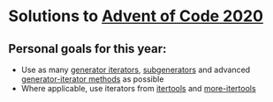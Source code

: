 # Solutions to [Advent of Code 2020](https://adventofcode.com/2020)

## Personal goals for this year:
* Use as many [generator iterators](https://www.python.org/dev/peps/pep-0255/), [subgenerators](https://docs.python.org/3/whatsnew/3.3.html#pep-380-syntax-for-delegating-to-a-subgenerator) and advanced [generator-iterator methods](https://docs.python.org/3/reference/expressions.html#generator-iterator-methods) as possible
* Where applicable, use iterators from [itertools](https://docs.python.org/3/library/itertools.html) and [more-itertools](https://more-itertools.readthedocs.io/en/stable/index.html)
